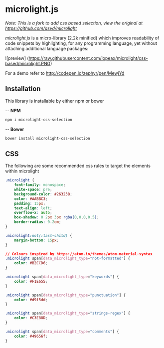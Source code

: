 microlight.js
=============

*Note: This is a fork to add css based selection, view the original at https://github.com/asvd/microlight*

*microlight.js* is a micro-library (2.2k minified) which improves
 readability of code snippets by highlighting, for any programming
 language, yet without attaching additional language packages:

![preview]
(https://raw.githubusercontent.com/lopeax/microlight/css-based/microlight.PNG)

For a demo refer to http://codepen.io/zephyr/pen/MewjYd

## Installation

This library is installable by either npm or bower

--
**NPM**
```bash
npm i microlight-css-selection
```

--
**Bower**
```bash
bower install microlight-css-selection
```

## CSS

The following are some recommended css rules to target the elements within microlight

```css
.microlight {
    font-family: monospace;
    white-space: pre;
    background-color: #263238;
    color: #AABBC3;
    padding: 15px;
    text-align: left;
    overflow-x: auto;
    box-shadow: 0 2px 3px rgba(0,0,0,0.5);
    border-radius: 0.2em;
}

.microlight:not(:last-child) {
    margin-bottom: 15px;
}

// Colours inspired by https://atom.io/themes/atom-material-syntax
.microlight span[data_microlight_type="not-formatted"] {
    color: #B2CCD6;
}

.microlight span[data_microlight_type="keywords"] {
    color: #F1E655;
}

.microlight span[data_microlight_type="punctuation"] {
    color: #d9f5dd;
}

.microlight span[data_microlight_type="strings-regex"] {
    color: #C3E88D;
}

.microlight span[data_microlight_type="comments"] {
    color: #49656f;
}
```
